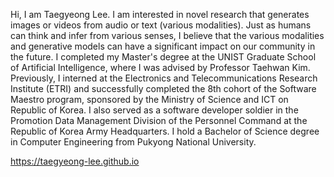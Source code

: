 Hi, I am Taegyeong Lee. I am interested in novel research that generates images or videos from audio or text (various modalities). Just as humans can think and infer from various senses, I believe that the various modalities and generative models can have a significant impact on our community in the future. 
I completed my Master's degree at the UNIST Graduate School of Artificial Intelligence, where I was advised by Professor Taehwan Kim. 
Previously, I interned at the Electronics and Telecommunications Research Institute (ETRI) and successfully completed the 8th cohort of the Software Maestro program, sponsored by the Ministry of Science and ICT on Republic of Korea. 
I also served as a software developer soldier in the Promotion Data Management Division of the Personnel Command at the Republic of Korea Army Headquarters. I hold a Bachelor of Science degree in Computer Engineering from Pukyong National University.

https://taegyeong-lee.github.io

